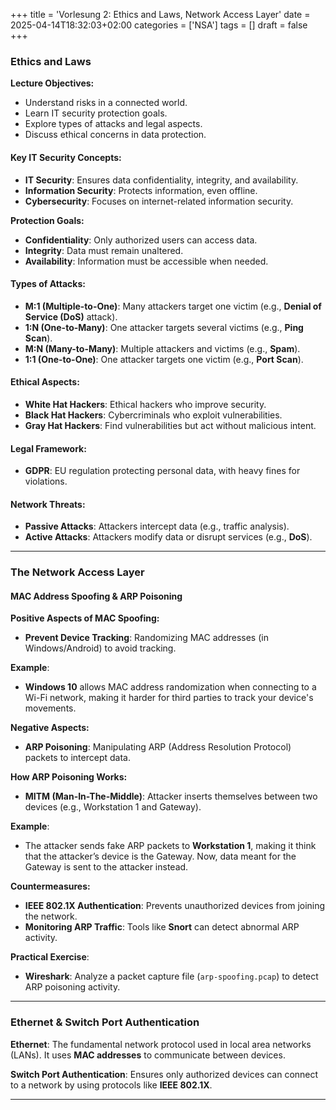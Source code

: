 +++
title = 'Vorlesung 2: Ethics and Laws, Network Access Layer'
date = 2025-04-14T18:32:03+02:00
categories = ['NSA']
tags = []
draft = false
+++

### Ethics and Laws

**Lecture Objectives:**

- Understand risks in a connected world.
- Learn IT security protection goals.
- Explore types of attacks and legal aspects.
- Discuss ethical concerns in data protection.

#### Key IT Security Concepts:

- **IT Security**: Ensures data confidentiality, integrity, and availability.
- **Information Security**: Protects information, even offline.
- **Cybersecurity**: Focuses on internet-related information security.

**Protection Goals:**

- **Confidentiality**: Only authorized users can access data.
- **Integrity**: Data must remain unaltered.
- **Availability**: Information must be accessible when needed.

#### Types of Attacks:

- **M:1 (Multiple-to-One)**: Many attackers target one victim (e.g., **Denial of Service (DoS)** attack).
- **1:N (One-to-Many)**: One attacker targets several victims (e.g., **Ping Scan**).
- **M:N (Many-to-Many)**: Multiple attackers and victims (e.g., **Spam**).
- **1:1 (One-to-One)**: One attacker targets one victim (e.g., **Port Scan**).

#### Ethical Aspects:

- **White Hat Hackers**: Ethical hackers who improve security.
- **Black Hat Hackers**: Cybercriminals who exploit vulnerabilities.
- **Gray Hat Hackers**: Find vulnerabilities but act without malicious intent.

#### Legal Framework:

- **GDPR**: EU regulation protecting personal data, with heavy fines for violations.

#### Network Threats:

- **Passive Attacks**: Attackers intercept data (e.g., traffic analysis).
- **Active Attacks**: Attackers modify data or disrupt services (e.g., **DoS**).

---

### The Network Access Layer

#### MAC Address Spoofing & ARP Poisoning

**Positive Aspects of MAC Spoofing:**

- **Prevent Device Tracking**: Randomizing MAC addresses (in Windows/Android) to avoid tracking.
  
**Example**:  
- **Windows 10** allows MAC address randomization when connecting to a Wi-Fi network, making it harder for third parties to track your device's movements.

**Negative Aspects:**

- **ARP Poisoning**: Manipulating ARP (Address Resolution Protocol) packets to intercept data.

**How ARP Poisoning Works:**

- **MITM (Man-In-The-Middle)**: Attacker inserts themselves between two devices (e.g., Workstation 1 and Gateway).
  
**Example**:  
- The attacker sends fake ARP packets to **Workstation 1**, making it think that the attacker’s device is the Gateway. Now, data meant for the Gateway is sent to the attacker instead.

**Countermeasures:**

- **IEEE 802.1X Authentication**: Prevents unauthorized devices from joining the network.
- **Monitoring ARP Traffic**: Tools like **Snort** can detect abnormal ARP activity.

**Practical Exercise**:

- **Wireshark**: Analyze a packet capture file (`arp-spoofing.pcap`) to detect ARP poisoning activity.

---

### Ethernet & Switch Port Authentication

**Ethernet**: The fundamental network protocol used in local area networks (LANs). It uses **MAC addresses** to communicate between devices.

**Switch Port Authentication**: Ensures only authorized devices can connect to a network by using protocols like **IEEE 802.1X**.

---
